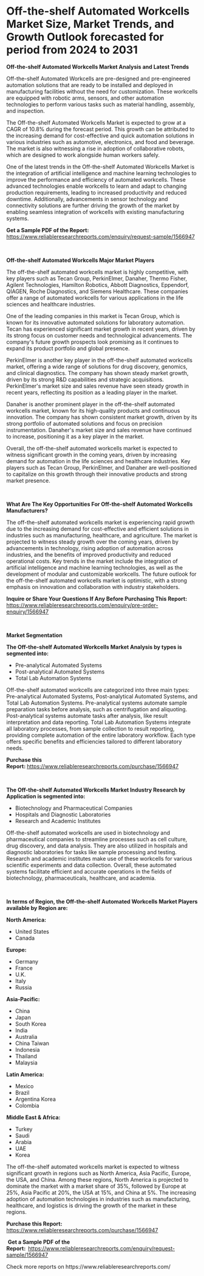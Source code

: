 <p><h1>Off-the-shelf Automated Workcells Market Size, Market Trends, and Growth Outlook forecasted for period from 2024 to 2031</h1></p><p><strong>Off-the-shelf Automated Workcells Market Analysis and Latest Trends</strong></p>
<p><p>Off-the-shelf Automated Workcells are pre-designed and pre-engineered automation solutions that are ready to be installed and deployed in manufacturing facilities without the need for customization. These workcells are equipped with robotic arms, sensors, and other automation technologies to perform various tasks such as material handling, assembly, and inspection.</p><p>The Off-the-shelf Automated Workcells Market is expected to grow at a CAGR of 10.8% during the forecast period. This growth can be attributed to the increasing demand for cost-effective and quick automation solutions in various industries such as automotive, electronics, and food and beverage. The market is also witnessing a rise in adoption of collaborative robots, which are designed to work alongside human workers safely.</p><p>One of the latest trends in the Off-the-shelf Automated Workcells Market is the integration of artificial intelligence and machine learning technologies to improve the performance and efficiency of automated workcells. These advanced technologies enable workcells to learn and adapt to changing production requirements, leading to increased productivity and reduced downtime. Additionally, advancements in sensor technology and connectivity solutions are further driving the growth of the market by enabling seamless integration of workcells with existing manufacturing systems.</p></p>
<p><strong>Get a Sample PDF of the Report:&nbsp;</strong> <a href="https://www.reliableresearchreports.com/enquiry/request-sample/1566947">https://www.reliableresearchreports.com/enquiry/request-sample/1566947</a></p>
<p>&nbsp;</p>
<p><strong>Off-the-shelf Automated Workcells Major Market Players</strong></p>
<p><p>The off-the-shelf automated workcells market is highly competitive, with key players such as Tecan Group, PerkinElmer, Danaher, Thermo Fisher, Agilent Technologies, Hamilton Robotics, Abbott Diagnostics, Eppendorf, QIAGEN, Roche Diagnostics, and Siemens Healthcare. These companies offer a range of automated workcells for various applications in the life sciences and healthcare industries.</p><p>One of the leading companies in this market is Tecan Group, which is known for its innovative automated solutions for laboratory automation. Tecan has experienced significant market growth in recent years, driven by its strong focus on customer needs and technological advancements. The company's future growth prospects look promising as it continues to expand its product portfolio and global presence.</p><p>PerkinElmer is another key player in the off-the-shelf automated workcells market, offering a wide range of solutions for drug discovery, genomics, and clinical diagnostics. The company has shown steady market growth, driven by its strong R&D capabilities and strategic acquisitions. PerkinElmer's market size and sales revenue have seen steady growth in recent years, reflecting its position as a leading player in the market.</p><p>Danaher is another prominent player in the off-the-shelf automated workcells market, known for its high-quality products and continuous innovation. The company has shown consistent market growth, driven by its strong portfolio of automated solutions and focus on precision instrumentation. Danaher's market size and sales revenue have continued to increase, positioning it as a key player in the market.</p><p>Overall, the off-the-shelf automated workcells market is expected to witness significant growth in the coming years, driven by increasing demand for automation in the life sciences and healthcare industries. Key players such as Tecan Group, PerkinElmer, and Danaher are well-positioned to capitalize on this growth through their innovative products and strong market presence.</p></p>
<p>&nbsp;</p>
<p><strong>What Are The Key Opportunities For Off-the-shelf Automated Workcells Manufacturers?</strong></p>
<p><p>The off-the-shelf automated workcells market is experiencing rapid growth due to the increasing demand for cost-effective and efficient solutions in industries such as manufacturing, healthcare, and agriculture. The market is projected to witness steady growth over the coming years, driven by advancements in technology, rising adoption of automation across industries, and the benefits of improved productivity and reduced operational costs. Key trends in the market include the integration of artificial intelligence and machine learning technologies, as well as the development of modular and customizable workcells. The future outlook for the off-the-shelf automated workcells market is optimistic, with a strong emphasis on innovation and collaboration with industry stakeholders.</p></p>
<p><strong>Inquire or Share Your Questions If Any Before Purchasing This Report:</strong> <a href="https://www.reliableresearchreports.com/enquiry/pre-order-enquiry/1566947">https://www.reliableresearchreports.com/enquiry/pre-order-enquiry/1566947</a></p>
<p>&nbsp;</p>
<p><strong>Market Segmentation</strong></p>
<p><strong>The Off-the-shelf Automated Workcells Market Analysis by types is segmented into:</strong></p>
<p><ul><li>Pre-analytical Automated Systems</li><li>Post-analytical Automated Systems</li><li>Total Lab Automation Systems</li></ul></p>
<p><p>Off-the-shelf automated workcells are categorized into three main types: Pre-analytical Automated Systems, Post-analytical Automated Systems, and Total Lab Automation Systems. Pre-analytical systems automate sample preparation tasks before analysis, such as centrifugation and aliquoting. Post-analytical systems automate tasks after analysis, like result interpretation and data reporting. Total Lab Automation Systems integrate all laboratory processes, from sample collection to result reporting, providing complete automation of the entire laboratory workflow. Each type offers specific benefits and efficiencies tailored to different laboratory needs.</p></p>
<p><strong>Purchase this Report:&nbsp;</strong><a href="https://www.reliableresearchreports.com/purchase/1566947">https://www.reliableresearchreports.com/purchase/1566947</a></p>
<p>&nbsp;</p>
<p><strong>The Off-the-shelf Automated Workcells Market Industry Research by Application is segmented into:</strong></p>
<p><ul><li>Biotechnology and Pharmaceutical Companies</li><li>Hospitals and Diagnostic Laboratories</li><li>Research and Academic Institutes</li></ul></p>
<p><p>Off-the-shelf automated workcells are used in biotechnology and pharmaceutical companies to streamline processes such as cell culture, drug discovery, and data analysis. They are also utilized in hospitals and diagnostic laboratories for tasks like sample processing and testing. Research and academic institutes make use of these workcells for various scientific experiments and data collection. Overall, these automated systems facilitate efficient and accurate operations in the fields of biotechnology, pharmaceuticals, healthcare, and academia.</p></p>
<p>&nbsp;</p>
<p><strong>In terms of Region, the Off-the-shelf Automated Workcells Market Players available by Region are:</strong></p>
<p>
    <p> <strong> North America: </strong>
        <ul>
            <li>United States</li>
            <li>Canada</li>
        </ul>
        </p> 
    <p> <strong> Europe: </strong>
        <ul>
            <li>Germany</li>
            <li>France</li>
            <li>U.K.</li>
            <li>Italy</li>
            <li>Russia</li>
        </ul>
        </p> 
    <p> <strong> Asia-Pacific: </strong>
        <ul>
            <li>China</li>
            <li>Japan</li>
            <li>South Korea</li>
            <li>India</li>
            <li>Australia</li>
            <li>China Taiwan</li>
            <li>Indonesia</li>
            <li>Thailand</li>
            <li>Malaysia</li>
        </ul>
        </p> 
    <p> <strong> Latin America: </strong>
        <ul>
            <li>Mexico</li>
            <li>Brazil</li>
            <li>Argentina Korea</li>
            <li>Colombia</li>
        </ul>
        </p> 
    <p> <strong> Middle East & Africa: </strong>
        <ul>
            <li>Turkey</li>
            <li>Saudi</li>
            <li>Arabia</li>
            <li>UAE</li>
            <li>Korea</li>
        </ul>
    </p>
    </p>
<p><p>The off-the-shelf automated workcells market is expected to witness significant growth in regions such as North America, Asia Pacific, Europe, the USA, and China. Among these regions, North America is projected to dominate the market with a market share of 35%, followed by Europe at 25%, Asia Pacific at 20%, the USA at 15%, and China at 5%. The increasing adoption of automation technologies in industries such as manufacturing, healthcare, and logistics is driving the growth of the market in these regions.</p></p>
<p><strong>Purchase this Report: </strong><a href="https://www.reliableresearchreports.com/purchase/1566947">https://www.reliableresearchreports.com/purchase/1566947</a></p>
<p>&nbsp;<strong>Get a Sample PDF of the Report:&nbsp;&nbsp;</strong><a href="https://www.reliableresearchreports.com/enquiry/request-sample/1566947">https://www.reliableresearchreports.com/enquiry/request-sample/1566947</a></p>
<p><strong></strong></p>
<p>Check more reports on https://www.reliableresearchreports.com/</p>